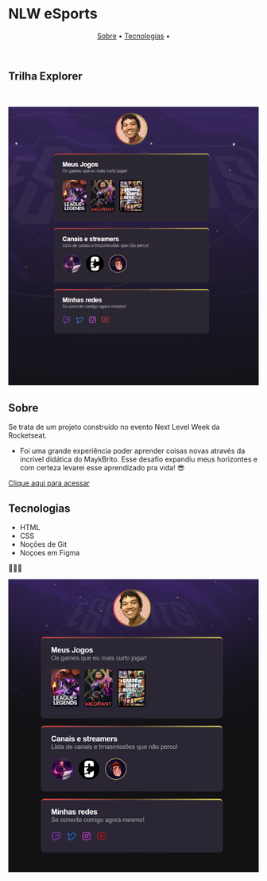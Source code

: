 # NLW eSports


<p align="center">
    <a href="#sobre">Sobre</a> •
    <a href="#tecnologias">Tecnologias</a> •
</p> <br>


## Trilha Explorer 
<br>

![Projeto](./assets/explorer.gif)

## Sobre

 Se trata de um projeto construído no evento Next Level Week da Rocketseat.

- Foi uma grande experiência poder aprender coisas novas através da incrível didática do MaykBrito. Esse desafio expandiu meus horizontes e com certeza levarei esse aprendizado pra vida! 😎

[Clique aqui para acessar](https://emsmendes.github.io/nlw-explorer/)


## Tecnologias 

- HTML
- CSS
- Noções de Git
- Noçoes em Figma 

🎯🎯🎯

![preview](./assets/preview.png)
